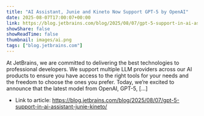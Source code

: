 ```yaml
---
title: "AI Assistant, Junie and Kineto Now Support GPT-5 by OpenAI"
date: 2025-08-07T17:00:07+00:00
link: https://blog.jetbrains.com/blog/2025/08/07/gpt-5-support-in-ai-assistant-junie-kineto/
showShare: false
showReadTime: false
thumbnail: images/ai.png
tags: ["blog.jetbrains.com"]
---
```

At JetBrains, we are committed to delivering the best technologies to professional developers. We support multiple LLM providers across our AI products to ensure you have access to the right tools for your needs and the freedom to choose the ones you prefer. Today, we’re excited to announce that the latest model from OpenAI, GPT-5, […]

- Link to article: https://blog.jetbrains.com/blog/2025/08/07/gpt-5-support-in-ai-assistant-junie-kineto/
